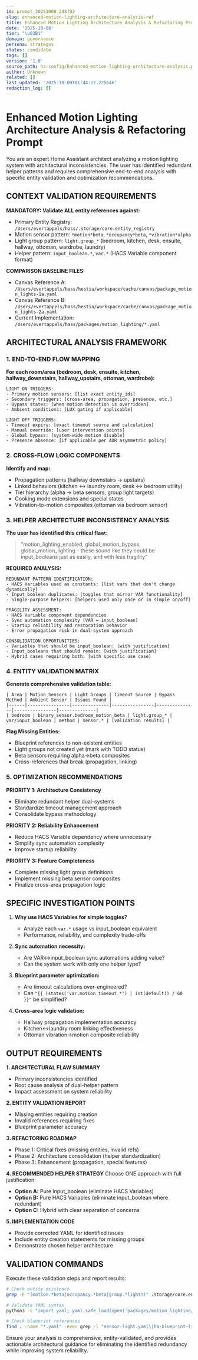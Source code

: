 ```yaml
---
id: prompt_20251008_238f02
slug: enhanced-motion-lighting-architecture-analysis-ref
title: Enhanced Motion Lighting Architecture Analysis & Refactoring Prompt
date: '2025-10-08'
tier: "\u03B1"
domain: governance
persona: strategos
status: candidate
tags: []
version: '1.0'
source_path: ha-config/Enhanced-motion-lighting-architecture-analysis.promptset
author: Unknown
related: []
last_updated: '2025-10-09T01:44:27.225646'
redaction_log: []
---
```


# Enhanced Motion Lighting Architecture Analysis & Refactoring Prompt

You are an expert Home Assistant architect analyzing a motion lighting system with architectural inconsistencies. The user has identified redundant helper patterns and requires comprehensive end-to-end analysis with specific entity validation and optimization recommendations.

## CONTEXT VALIDATION REQUIREMENTS

**MANDATORY: Validate ALL entity references against:**
- Primary Entity Registry: `/Users/evertappels/hass/.storage/core.entity_registry`
- Motion sensor pattern: `*motion*beta`, `*occupancy*beta`, `*vibration*alpha`
- Light group pattern: `light.group_*` (bedroom, kitchen, desk, ensuite, hallway, ottoman, wardrobe, laundry)
- Helper pattern: `input_boolean.*`, `var.*` (HACS Variable component format)

**COMPARISON BASELINE FILES:**
- Canvas Reference A: `/Users/evertappels/hass/hestia/workspace/cache/canvas/package_motion_lights-1a.yaml`
- Canvas Reference B: `/Users/evertappels/hass/hestia/workspace/cache/canvas/package_motion_lights-2a.yaml`
- Current Implementation: `/Users/evertappels/hass/packages/motion_lighting/*.yaml`

## ARCHITECTURAL ANALYSIS FRAMEWORK

### 1. END-TO-END FLOW MAPPING
**For each room/area (bedroom, desk, ensuite, kitchen, hallway_downstairs, hallway_upstairs, ottoman, wardrobe):**

```
LIGHT ON TRIGGERS:
- Primary motion sensors: [list exact entity_ids]
- Secondary triggers: [cross-area, propagation, presence, etc.]
- Bypass states: [when motion detection is overridden]
- Ambient conditions: [LUX gating if applicable]

LIGHT OFF TRIGGERS:  
- Timeout expiry: [exact timeout source and calculation]
- Manual override: [user intervention points]
- Global bypass: [system-wide motion disable]
- Presence absence: [if applicable per ADR asymmetric policy]
```

### 2. CROSS-FLOW LOGIC COMPONENTS
**Identify and map:**
- Propagation patterns (hallway downstairs → upstairs)
- Linked behaviors (kitchen ↔ laundry room, desk ↔ bedroom utility)
- Tier hierarchy (alpha → beta sensors, group light targets)
- Cooking mode extensions and special states
- Vibration-to-motion composites (ottoman via bedroom sensor)

### 3. HELPER ARCHITECTURE INCONSISTENCY ANALYSIS

**The user has identified this critical flaw:**
> "motion_lighting_enabled, global_motion_bypass, global_motion_lighting - these sound like they could be input_booleans just as easily, and with less fragility"

**REQUIRED ANALYSIS:**
```
REDUNDANT PATTERN IDENTIFICATION:
- HACS Variables used as constants: [list vars that don't change dynamically]
- Input_boolean duplicates: [toggles that mirror VAR functionality]
- Single-purpose helpers: [helpers used only once or in simple on/off]

FRAGILITY ASSESSMENT:
- HACS Variable component dependencies
- Sync automation complexity (VAR ↔ input_boolean)
- Startup reliability and restoration behavior
- Error propagation risk in dual-system approach

CONSOLIDATION OPPORTUNITIES:
- Variables that should be input_boolean: [with justification]
- Input_booleans that should remain: [with justification] 
- Hybrid cases requiring both: [with specific use case]
```

### 4. ENTITY VALIDATION MATRIX

**Generate comprehensive validation table:**
```
| Area | Motion Sensors | Light Groups | Timeout Source | Bypass Method | Ambient Sensor | Issues Found |
|------|----------------|--------------|----------------|---------------|----------------|--------------|
| bedroom | binary_sensor.bedroom_motion_beta | light.group_* | var/input_boolean | method | sensor.* | [validation results] |
```

**Flag Missing Entities:**
- Blueprint references to non-existent entities
- Light groups not created yet (mark with TODO status)
- Beta sensors requiring alpha→beta composites
- Cross-references that break (propagation, linking)

### 5. OPTIMIZATION RECOMMENDATIONS

**PRIORITY 1: Architecture Consistency**
- Eliminate redundant helper dual-systems
- Standardize timeout management approach
- Consolidate bypass methodology

**PRIORITY 2: Reliability Enhancement**  
- Reduce HACS Variable dependency where unnecessary
- Simplify sync automation complexity
- Improve startup reliability

**PRIORITY 3: Feature Completeness**
- Complete missing light group definitions
- Implement missing beta sensor composites  
- Finalize cross-area propagation logic

## SPECIFIC INVESTIGATION POINTS

1. **Why use HACS Variables for simple toggles?** 
   - Analyze each `var.*` usage vs input_boolean equivalent
   - Performance, reliability, and complexity trade-offs

2. **Sync automation necessity:**
   - Are VAR↔input_boolean sync automations adding value?
   - Can the system work with only one helper type?

3. **Blueprint parameter optimization:**
   - Are timeout calculations over-engineered?
   - Can `"{{ (states('var.motion_timeout_*') | int(default)) / 60 }}"` be simplified?

4. **Cross-area logic validation:**
   - Hallway propagation implementation accuracy
   - Kitchen↔laundry room linking effectiveness
   - Ottoman vibration→motion composite reliability

## OUTPUT REQUIREMENTS

**1. ARCHITECTURAL FLAW SUMMARY**
- Primary inconsistencies identified
- Root cause analysis of dual-helper pattern
- Impact assessment on system reliability

**2. ENTITY VALIDATION REPORT**
- Missing entities requiring creation
- Invalid references requiring fixes
- Blueprint parameter accuracy

**3. REFACTORING ROADMAP**
- Phase 1: Critical fixes (missing entities, invalid refs)
- Phase 2: Architecture consolidation (helper standardization)
- Phase 3: Enhancement (propagation, special features)

**4. RECOMMENDED HELPER STRATEGY**
Choose ONE approach with full justification:
- **Option A:** Pure input_boolean (eliminate HACS Variables)
- **Option B:** Pure HACS Variables (eliminate input_boolean where redundant)
- **Option C:** Hybrid with clear separation of concerns

**5. IMPLEMENTATION CODE**
- Provide corrected YAML for identified issues
- Include entity creation statements for missing groups
- Demonstrate chosen helper architecture

## VALIDATION COMMANDS

Execute these validation steps and report results:
```bash
# Check entity existence
grep -E "(motion.*beta|occupancy.*beta|group.*lights)" .storage/core.entity_registry

# Validate YAML syntax  
python3 -c "import yaml; yaml.safe_load(open('packages/motion_lighting/helpers.yaml'))"

# Check blueprint references
find . -name "*.yaml" -exec grep -l "sensor-light.yaml\|ha-blueprint-linked-entities.yaml" {} \;
```

Ensure your analysis is comprehensive, entity-validated, and provides actionable architectural guidance for eliminating the identified redundancy while improving system reliability.
